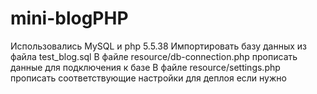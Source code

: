 # mini-blogPHP

Использовались MySQL и php 5.5.38
Импортировать базу данных из файла test_blog.sql
В файле resource/db-connection.php прописать данные для подключения к базе
В файле resource/settings.php прописать соответствующие настройки для деплоя если нужно

